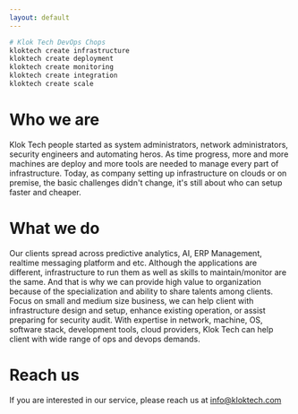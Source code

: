 ```yaml
---
layout: default
---
```


```bash
# Klok Tech DevOps Chops
kloktech create infrastructure
kloktech create deployment
kloktech create monitoring
kloktech create integration
kloktech create scale
```

# Who we are
Klok Tech people started as system administrators, network administrators, security engineers and automating heros.  As time progress, more and more machines are deploy and more tools are needed to manage every part of infrastructure.  Today, as company setting up infrastructure on clouds or on premise, the basic challenges didn't change, it's still about who can setup faster and cheaper.

# What we do
Our clients spread across predictive analytics, AI, ERP Management, realtime messaging platform and etc.  Although the applications are different, infrastructure to run them as well as skills to maintain/monitor are the same.  And that is why we can provide high value to organization because of the specialization and ability to share talents among clients.  Focus on small and medium size business, we can help client with infrastructure design and setup, enhance existing operation, or assist preparing for security audit.  With expertise in network, machine, OS, software stack, development tools, cloud providers, Klok Tech can help client with wide range of ops and devops demands.

# Reach us
If you are interested in our service, please reach us at [info@kloktech.com](mailto:info@kloktech.com)
